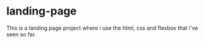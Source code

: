 # landing-page
This is a landing page project where i use the html, css and flexbox that i've seen so far.